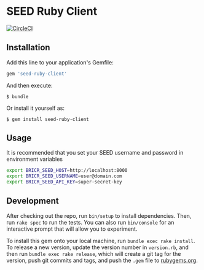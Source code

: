 # SEED Ruby Client

[![CircleCI](https://circleci.com/gh/SEED-platform/ruby-client.svg?style=svg)](https://circleci.com/gh/SEED-platform/ruby-client)

## Installation

Add this line to your application's Gemfile:

```ruby
gem 'seed-ruby-client'
```

And then execute:

    $ bundle

Or install it yourself as:

    $ gem install seed-ruby-client

## Usage

It is recommended that you set your SEED username and password in environment variables

```bash
export BRICR_SEED_HOST=http://localhost:8000
export BRICR_SEED_USERNAME=user@domain.com
export BRICR_SEED_API_KEY=super-secret-key
```

## Development

After checking out the repo, run `bin/setup` to install dependencies. Then, run `rake spec` to run the tests. You can also run `bin/console` for an interactive prompt that will allow you to experiment.

To install this gem onto your local machine, run `bundle exec rake install`. To release a new version, update the version number in `version.rb`, and then run `bundle exec rake release`, which will create a git tag for the version, push git commits and tags, and push the `.gem` file to [rubygems.org](https://rubygems.org).

